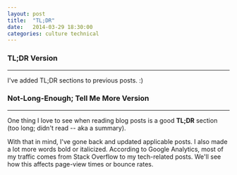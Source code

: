 ```yaml
---
layout: post
title:  "TL;DR"
date:   2014-03-29 18:30:00
categories: culture technical
---
```

<p></p>

### TL;DR Version
------------

I've added TL;DR sections to previous posts. :)

### Not-Long-Enough; Tell Me More Version
------------

One thing I love to see when reading blog posts is a good **TL;DR** section (too long; didn't read -- aka a summary).

With that in mind, I've gone back and updated applicable posts. I also made a lot more words bold or italicized.
According to Google Analytics, most of my traffic comes from Stack Overflow to my tech-related posts. We'll see how
this affects page-view times or bounce rates.
